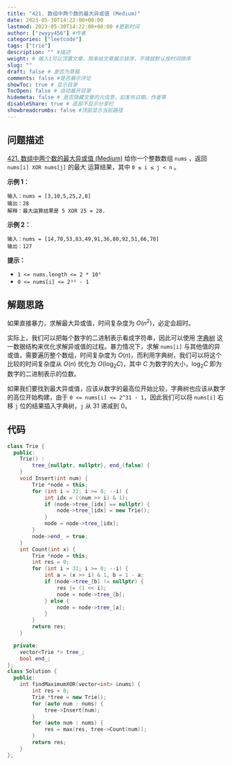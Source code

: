 ```yaml
---
title: "421. 数组中两个数的最大异或值 (Medium)"
date: 2023-05-30T14:22:00+08:00
lastmod: 2023-05-30T14:22:00+08:00 #更新时间
author: ["zwyyy456"] #作者
categories: ["leetcode"]
tags: ["trie"]
description: "" #描述
weight: # 输入1可以顶置文章，用来给文章展示排序，不填就默认按时间排序
slug: ""
draft: false # 是否为草稿
comments: false #是否展示评论
showToc: true # 显示目录
TocOpen: false # 自动展开目录
hidemeta: false # 是否隐藏文章的元信息，如发布日期、作者等
disableShare: true # 底部不显示分享栏
showbreadcrumbs: false #顶部显示当前路径
---
```

## 问题描述
[421. 数组中两个数的最大异或值 (Medium)](https://leetcode.cn/problems/maximum-xor-of-two-numbers-in-an-array/)
给你一个整数数组 `nums` ，返回 `nums[i] XOR nums[j]` 的最大
运算结果，其中 `0 ≤ i ≤ j < n` 。

**示例 1：**

```
输入：nums = [3,10,5,25,2,8]
输出：28
解释：最大运算结果是 5 XOR 25 = 28.
```

**示例 2：**

```
输入：nums = [14,70,53,83,49,91,36,80,92,51,66,70]
输出：127

```

**提示：**

- `1 <= nums.length <= 2 * 10⁵`
- `0 <= nums[i] <= 2³¹ - 1`

## 解题思路
如果直接暴力，求解最大异或值，时间复杂度为 $O(n^2)$，必定会超时。

实际上，我们可以把每个数字的二进制表示看成字符串，因此可以使用 [字典树](https://blog.zwyyy456.tech/zh/posts/tech/trie/) 这一数据结构来优化求解异或值的过程。暴力情况下，求解 `nums[i]` 与其他值的异或值，需要遍历整个数组，时间复杂度为 $O(n)$，而利用字典树，我们可以将这个比较的时间复杂度从 $O(n)$ 优化为 $O(\log_2C)$，其中 $C$ 为数字的大小，$\log_2C$ 即为数字的二进制表示的位数。

如果我们要找到最大异或值，应该从数字的最高位开始比较，字典树也应该从数字的高位开始构建，由于 `0 <= nums[i] <= 2^31 - 1`，因此我们可以将 `nums[i]` 右移 `j` 位的结果插入字典树，`j` 从 $31$ 递减到 $0$。

## 代码
```cpp
class Trie {
  public:
    Trie() :
        tree_{nullptr, nullptr}, end_(false) {
    }
    void Insert(int num) {
        Trie *node = this;
        for (int i = 31; i >= 0; --i) {
            int idx = ((num >> i) & 1);
            if (node->tree_[idx] == nullptr) {
                node->tree_[idx] = new Trie();
            }
            node = node->tree_[idx];
        }
        node->end_ = true;
    }
    int Count(int x) {
        Trie *node = this;
        int res = 0;
        for (int i = 31; i >= 0; --i) {
            int a = (x >> i) & 1, b = 1 - a;
            if (node->tree_[b] != nullptr) {
                res |= (1 << i);
                node = node->tree_[b];
            } else {
                node = node->tree_[a];
            }
        }
        return res;
    }

  private:
    vector<Trie *> tree_;
    bool end_;
};
class Solution {
  public:
    int findMaximumXOR(vector<int> &nums) {
        int res = 0;
        Trie *tree = new Trie();
        for (auto num : nums) {
            tree->Insert(num);
        }
        for (auto num : nums) {
            res = max(res, tree->Count(num));
        }
        return res;
    }
};
```
